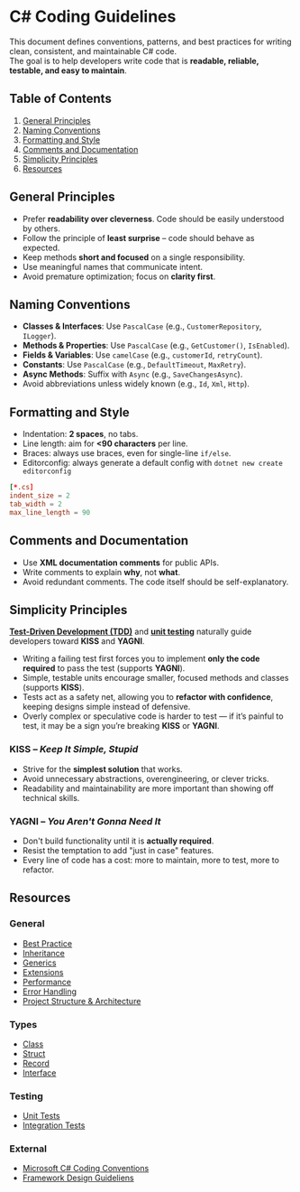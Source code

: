 # C# Coding Guidelines

This document defines conventions, patterns, and best practices for writing clean, consistent, and maintainable C# code.  
The goal is to help developers write code that is **readable, reliable, testable, and easy to maintain**.

## Table of Contents

1. [General Principles](#general-principles)
2. [Naming Conventions](#naming-conventions)
3. [Formatting and Style](#formatting-and-style)
4. [Comments and Documentation](#comments-and-documentation)
5. [Simplicity Principles](#simplicity-principles)
6. [Resources](#resources)

## General Principles

- Prefer **readability over cleverness**. Code should be easily understood by others.
- Follow the principle of **least surprise** – code should behave as expected.
- Keep methods **short and focused** on a single responsibility.
- Use meaningful names that communicate intent.
- Avoid premature optimization; focus on **clarity first**.

## Naming Conventions

- **Classes & Interfaces**: Use `PascalCase` (e.g., `CustomerRepository`, `ILogger`).
- **Methods & Properties**: Use `PascalCase` (e.g., `GetCustomer()`, `IsEnabled`).
- **Fields & Variables**: Use `camelCase` (e.g., `customerId`, `retryCount`).
- **Constants**: Use `PascalCase` (e.g., `DefaultTimeout`, `MaxRetry`).
- **Async Methods**: Suffix with `Async` (e.g., `SaveChangesAsync`).
- Avoid abbreviations unless widely known (e.g., `Id`, `Xml`, `Http`).

## Formatting and Style

- Indentation: **2 spaces**, no tabs.
- Line length: aim for **<90 characters** per line.
- Braces: always use braces, even for single-line `if/else`.
- Editorconfig: always generate a default config with `dotnet new create editorconfig`

```toml
[*.cs]
indent_size = 2
tab_width = 2
max_line_length = 90
```

## Comments and Documentation

- Use **XML documentation comments** for public APIs.
- Write comments to explain **why**, not **what**.
- Avoid redundant comments. The code itself should be self-explanatory.

## Simplicity Principles

[**Test-Driven Development (TDD)**](testing/unit-testing.md) and [**unit testing**](testing/unit-testing.md) naturally guide developers toward **KISS** and **YAGNI**.

- Writing a failing test first forces you to implement **only the code required** to pass the test (supports **YAGNI**).
- Simple, testable units encourage smaller, focused methods and classes (supports **KISS**).
- Tests act as a safety net, allowing you to **refactor with confidence**, keeping designs simple instead of defensive.
- Overly complex or speculative code is harder to test — if it’s painful to test, it may be a sign you’re breaking **KISS** or **YAGNI**.

### KISS – _Keep It Simple, Stupid_

- Strive for the **simplest solution** that works.
- Avoid unnecessary abstractions, overengineering, or clever tricks.
- Readability and maintainability are more important than showing off technical skills.

### YAGNI – _You Aren't Gonna Need It_

- Don't build functionality until it is **actually required**.
- Resist the temptation to add "just in case" features.
- Every line of code has a cost: more to maintain, more to test, more to refactor.

## Resources

### General

- [Best Practice](best-practice.md)
- [Inheritance](inheritance.md)
- [Generics](generics.md)
- [Extensions](extensions.md)
- [Performance](performance.md)
- [Error Handling](error-handling.md)
- [Project Structure & Architecture](structure.md)

### Types

- [Class](types/class.md)
- [Struct](types/struct.md)
- [Record](types/record.md)
- [Interface](types/interface.md)

### Testing

- [Unit Tests](testing/unit-testing.md)
- [Integration Tests](testing/integration-testing.md)

### External

- [Microsoft C# Coding Conventions](https://learn.microsoft.com/en-us/dotnet/csharp/fundamentals/coding-style/coding-conventions)
- [Framework Design Guideliens](https://learn.microsoft.com/en-us/dotnet/standard/design-guidelines/)
